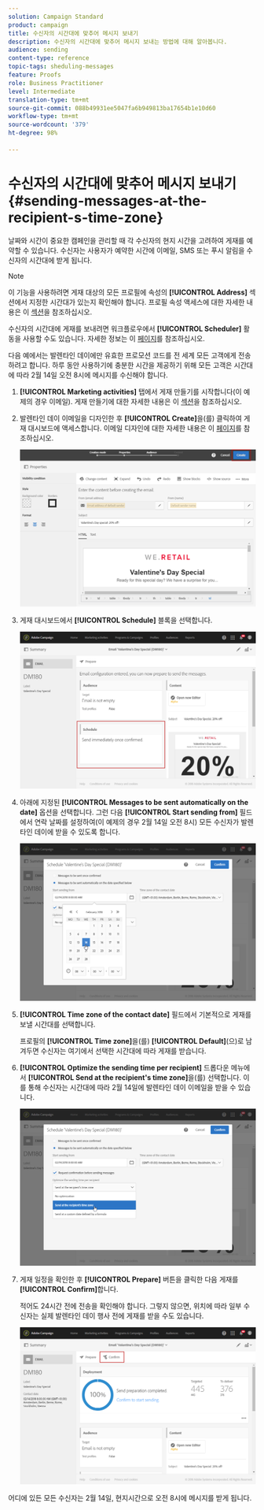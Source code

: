 ```yaml
---
solution: Campaign Standard
product: campaign
title: 수신자의 시간대에 맞추어 메시지 보내기
description: 수신자의 시간대에 맞추어 메시지 보내는 방법에 대해 알아봅니다.
audience: sending
content-type: reference
topic-tags: sheduling-messages
feature: Proofs
role: Business Practitioner
level: Intermediate
translation-type: tm+mt
source-git-commit: 088b49931ee5047fa6b949813ba17654b1e10d60
workflow-type: tm+mt
source-wordcount: '379'
ht-degree: 98%

---
```



# 수신자의 시간대에 맞추어 메시지 보내기{#sending-messages-at-the-recipient-s-time-zone}

날짜와 시간이 중요한 캠페인을 관리할 때 각 수신자의 현지 시간을 고려하여 게재를 예약할 수 있습니다. 수신자는 사용자가 예약한 시간에 이메일, SMS 또는 푸시 알림을 수신자의 시간대에 받게 됩니다.

>[!NOTE]
>
>이 기능을 사용하려면 게재 대상의 모든 프로필에 속성의 **[!UICONTROL Address]** 섹션에서 지정한 시간대가 있는지 확인해야 합니다. 프로필 속성 액세스에 대한 자세한 내용은 이 [섹션](../../audiences/using/editing-profiles.md)을 참조하십시오.

수신자의 시간대에 게재를 보내려면 워크플로우에서 **[!UICONTROL Scheduler]** 활동을 사용할 수도 있습니다. 자세한 정보는 이 [페이지](../../automating/using/scheduler.md)를 참조하십시오.

다음 예에서는 발렌타인 데이에만 유효한 프로모션 코드를 전 세계 모든 고객에게 전송하려고 합니다. 하루 동안 사용하기에 충분한 시간을 제공하기 위해 모든 고객은 시간대에 따라 2월 14일 오전 8시에 메시지를 수신해야 합니다.

1. **[!UICONTROL Marketing activities]** 탭에서 게재 만들기를 시작합니다(이 예제의 경우 이메일). 게재 만들기에 대한 자세한 내용은 이 [섹션](../../channels/using/creating-an-email.md)을 참조하십시오.
1. 발렌타인 데이 이메일을 디자인한 후 **[!UICONTROL Create]**&#x200B;을(를) 클릭하여 게재 대시보드에 액세스합니다. 이메일 디자인에 대한 자세한 내용은 이 [페이지](../../designing/using/personalization.md#example-email-personalization)를 참조하십시오.

   ![](assets/send-time_opt_valentine_1.png)

1. 게재 대시보드에서 **[!UICONTROL Schedule]** 블록을 선택합니다.

   ![](assets/send-time_opt_valentine_2.png)

1. 아래에 지정된 **[!UICONTROL Messages to be sent automatically on the date]** 옵션을 선택합니다. 그런 다음 **[!UICONTROL Start sending from]** 필드에서 연락 날짜를 설정하여(이 예제의 경우 2월 14일 오전 8시) 모든 수신자가 발렌타인 데이에 받을 수 있도록 합니다.

   ![](assets/send-time_opt_valentine.png)

1. **[!UICONTROL Time zone of the contact date]** 필드에서 기본적으로 게재를 보낼 시간대를 선택합니다.

   프로필의 **[!UICONTROL Time zone]**&#x200B;을(를) **[!UICONTROL Default]**(으)로 남겨두면 수신자는 여기에서 선택한 시간대에 따라 게재를 받습니다.

1. **[!UICONTROL Optimize the sending time per recipient]** 드롭다운 메뉴에서 **[!UICONTROL Send at the recipient's time zone]**&#x200B;을(를) 선택합니다. 이를 통해 수신자는 시간대에 따라 2월 14일에 발렌타인 데이 이메일을 받을 수 있습니다.

   ![](assets/send-time_opt_valentine_3.png)

1. 게재 일정을 확인한 후 **[!UICONTROL Prepare]** 버튼을 클릭한 다음 게재를 **[!UICONTROL Confirm]**&#x200B;합니다.

   적어도 24시간 전에 전송을 확인해야 합니다. 그렇지 않으면, 위치에 따라 일부 수신자는 실제 발렌타인 데이 행사 전에 게재를 받을 수도 있습니다.

   ![](assets/send-time_opt_valentine_4.png)

어디에 있든 모든 수신자는 2월 14일, 현지시간으로 오전 8시에 메시지를 받게 됩니다.
